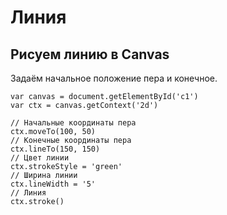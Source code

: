 # Линия
## Рисуем линию в Canvas

Задаём начальное положение пера и конечное.

    var canvas = document.getElementById('c1')
    var ctx = canvas.getContext('2d')

    // Начальные координаты пера
    ctx.moveTo(100, 50)
    // Конечные координаты пера
    ctx.lineTo(150, 150)
    // Цвет линии
    ctx.strokeStyle = 'green'
    // Ширина линии
    ctx.lineWidth = '5'
    // Линия
    ctx.stroke()
